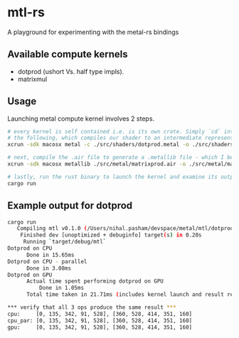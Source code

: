 # mtl-rs
A playground for experimenting with the metal-rs bindings

## Available compute kernels 
- dotprod (ushort Vs. half type impls).
- matrixmul

## Usage

Launching metal compute kernel involves 2 steps. 

```sh
# every kernel is self contained i.e. is its own crate. Simply `cd` into a kernel's directory and run
# the following, which compiles our shader to an intermediate representation using the metal utility
xcrun -sdk macosx metal -c ./src/shaders/dotprod.metal -o ./src/shaders/dotprod.air

# next, compile the .air file to generate a .metallib file - which I believe is LLVM IR (need confirmation)
xcrun -sdk macosx metallib ./src/metal/matrixprod.air -o ./src/metal/matrixprod.metallib

# lastly, run the rust binary to launch the kernel and examine its output.
cargo run
```
## Example output for dotprod

```sh
cargo run
   Compiling mtl v0.1.0 (/Users/nihal.pasham/devspace/metal/mtl/dotprod)
    Finished dev [unoptimized + debuginfo] target(s) in 0.20s
     Running `target/debug/mtl`
Dotprod on CPU
      Done in 15.65ms
Dotprod on CPU - parallel
      Done in 3.08ms
Dotprod on GPU
      Actual time spent performing dotprod on GPU
          Done in 1.05ms
      Total time taken in 21.71ms (includes kernel launch and result retreival)

*** verify that all 3 ops produce the same result ***
cpu:     [0, 135, 342, 91, 528], [360, 528, 414, 351, 160]
cpu_par: [0, 135, 342, 91, 528], [360, 528, 414, 351, 160]
gpu:     [0, 135, 342, 91, 528], [360, 528, 414, 351, 160]
```

